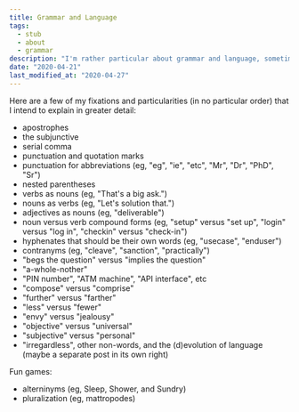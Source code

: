 ```yaml
---
title: Grammar and Language
tags:
  - stub
  - about
  - grammar
description: "I'm rather particular about grammar and language, sometimes in pretty unconventional ways."
date: "2020-04-21"
last_modified_at: "2020-04-27"
---
```


Here are a few of my fixations and particularities (in no particular order) that I intend to explain in greater detail:

* apostrophes
* the subjunctive
* serial comma
* punctuation and quotation marks
* punctuation for abbreviations (eg, "eg", "ie", "etc", "Mr", "Dr", "PhD", "Sr")
* nested parentheses
* verbs as nouns (eg, "That's a big ask.")
* nouns as verbs (eg, "Let's solution that.")
* adjectives as nouns (eg, "deliverable")
* noun versus verb compound forms (eg, "setup" versus "set up", "login" versus "log in", "checkin" versus "check-in")
* hyphenates that should be their own words (eg, "usecase", "enduser")
* contranyms (eg, "cleave", "sanction", "practically")
* "begs the question" versus "implies the question"
* "a-whole-nother"
* "PIN number", "ATM machine", "API interface", etc
* "compose" versus "comprise"
* "further" versus "farther"
* "less" versus "fewer"
* "envy" versus "jealousy"
* "objective" versus "universal"
* "subjective" versus "personal"
* "irregardless", other non-words, and the (d)evolution of language (maybe a separate post in its own right)

Fun games:

* alterninyms (eg, Sleep, Shower, and Sundry)
* pluralization (eg, mattropodes)
